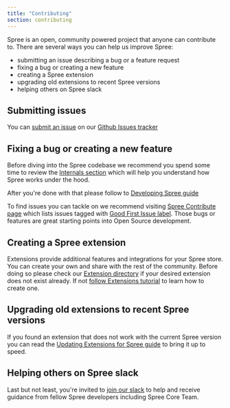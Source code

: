 ```yaml
---
title: "Contributing"
section: contributing
---
```


Spree is an open, community powered project that anyone can contribute to. There are several ways you can help us improve Spree:

* submitting an issue describing a bug or a feature request
* fixing a bug or creating a new feature
* creating a Spree extension
* upgrading old extensions to recent Spree versions
* helping others on Spree slack

## Submitting issues

You can [submit an issue](https://github.com/spree/spree/issues/new/choose) on our [Github Issues tracker](https://github.com/spree/spree/issues)

## Fixing a bug or creating a new feature

Before diving into the Spree codebase we recommend you spend some time to review the [Internals section](/developer/internals/) which will help you understand how Spree works under the hood.

After you're done with that please follow to [Developing Spree guide](/developer/contributing/developing_spree.html)

To find issues you can tackle on we recommend visiting [Spree Contribute page](https://github.com/spree/spree/contribute) which lists issues tagged with [Good First Issue label](https://github.com/spree/spree/issues?q=is%3Aopen+is%3Aissue+label%3A%22Good+First+Issue%22). Those bugs or features are great starting points into Open Source development.

## Creating a Spree extension

Extensions provide additional features and integrations for your Spree store. You can create your own and share with the rest of the community. Before doing so please check our [Extension directory](/extensions) if your desired extension does not exist already. If not [follow Extensions tutorial](/developer/contributing/extensions_tutorial.md) to learn how to create one.

## Upgrading old extensions to recent Spree versions

If you found an extension that does not work with the current Spree version you can read the [Updating Extensions for Spree guide](/developer/contributing/upgrading_extensions.html) to bring it up to speed.

## Helping others on Spree slack

Last but not least, you're invited to [join our slack](http://slack.spreecommerce.org) to help and receive guidance from fellow Spree developers including Spree Core Team.
